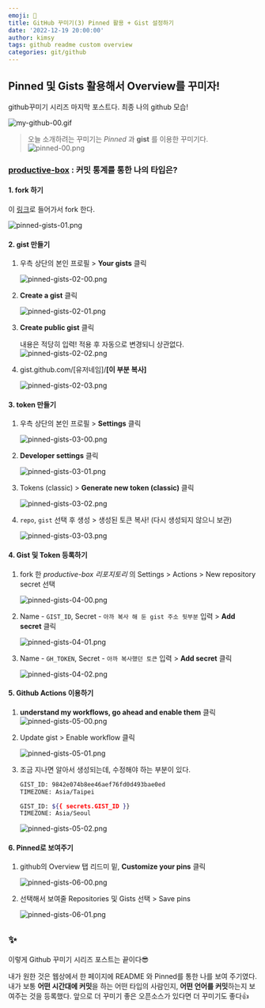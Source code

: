 ```yaml
---
emoji: 🌃
title: GitHub 꾸미기(3) Pinned 활용 + Gist 설정하기
date: '2022-12-19 20:00:00'
author: kimsy
tags: github readme custom overview
categories: git/github
---
```


## **Pinned** 및 **Gists** 활용해서 Overview를 꾸미자!

github꾸미기 시리즈 마지막 포스트다. 최종 나의 github 모습!

![my-github-00.gif](my-github-00.gif)

> 오늘 소개하려는 꾸미기는 _Pinned_ 과 **gist** 를 이용한 꾸미기다.
> ![pinned-00.png](pinned-00.png)

### [productive-box](https://github.com/maxam2017/productive-box) : 커밋 통계를 통한 나의 타입은?

#### 1. fork 하기

이 [링크](https://github.com/maxam2017/productive-box)로 들어가서 fork 한다.

![pinned-gists-01.png](pinned-gists-01.png)

#### 2. gist 만들기

1. 우측 상단의 본인 프로필 > **Your gists** 클릭

   ![pinned-gists-02-00.png](pinned-gists-02-00.png)

2. **Create a gist** 클릭

   ![pinned-gists-02-01.png](pinned-gists-02-01.png)

3. **Create public gist** 클릭

   내용은 적당히 입력! 적용 후 자동으로 변경되니 상관없다.
   ![pinned-gists-02-02.png](pinned-gists-02-02.png)

4. gist.github.com/[유저네임]/**[이 부분 복사]**

   ![pinned-gists-02-03.png](pinned-gists-02-03.png)

#### 3. token 만들기

1. 우측 상단의 본인 프로필 > **Settings** 클릭

   ![pinned-gists-03-00.png](pinned-gists-03-00.png)

2. **Developer settings** 클릭

   ![pinned-gists-03-01.png](pinned-gists-03-01.png)

3. Tokens (classic) > **Generate new token (classic)** 클릭

   ![pinned-gists-03-02.png](pinned-gists-03-02.png)

4. `repo`, `gist` 선택 후 생성 > 생성된 토큰 복사! (다시 생성되지 않으니 보관)

   ![pinned-gists-03-03.png](pinned-gists-03-03.png)

#### 4. Gist 및 Token 등록하기

1. fork 한 _productive-box 리포지토리_ 의 Settings > Actions > New repository secret 선택

   ![pinned-gists-04-00.png](pinned-gists-04-00.png)

2. Name - `GIST_ID`, Secret - `아까 복사 해 둔 gist 주소 뒷부분` 입력 > **Add secret** 클릭

   ![pinned-gists-04-01.png](pinned-gists-04-01.png)

3. Name - `GH_TOKEN`, Secret - `아까 복사했던 토큰` 입력 > **Add secret** 클릭

   ![pinned-gists-04-02.png](pinned-gists-04-02.png)

#### 5. Github Actions 이용하기

1. **understand my workflows, go ahead and enable them** 클릭
   ![pinned-gists-05-00.png](pinned-gists-05-00.png)

2. Update gist > Enable workflow 클릭

   ![pinned-gists-05-01.png](pinned-gists-05-01.png)

3. 조금 지나면 알아서 생성되는데, 수정해야 하는 부분이 있다.

   ```bash
   GIST_ID: 9842e074b8ee46aef76fd0d493bae0ed
   TIMEZONE: Asia/Taipei

   GIST_ID: ${{ secrets.GIST_ID }}
   TIMEZONE: Asia/Seoul
   ```

   ![pinned-gists-05-02.png](pinned-gists-05-02.png)

#### 6. Pinned로 보여주기

1. github의 Overview 탭 리드미 밑, **Customize your pins** 클릭

   ![pinned-gists-06-00.png](pinned-gists-06-00.png)

2. 선택해서 보여줄 Repositories 및 Gists 선택 > Save pins

   ![pinned-gists-06-01.png](pinned-gists-06-01.png)

## ✨

이렇게 Github 꾸미기 시리즈 포스트는 끝이다😎

내가 원한 것은 웹상에서 한 페이지에 README 와 Pinned를 통한 나를 보여 주기였다. 내가 보통 **어떤 시간대에 커밋**을 하는 어떤 타입의 사람인지, **어떤 언어를 커밋**하는지 보여주는 것을 등록했다. 앞으로 더 꾸미기 좋은 오픈소스가 있다면 더 꾸미기도 좋다👍

<br/>

```toc

```
